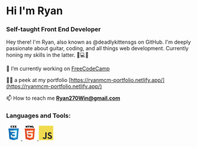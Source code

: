 <h1 >Hi I'm Ryan</h1>
<h3 >Self-taught Front End Developer</h3>

Hey there! I'm Ryan, also known as @deadlykittensgs on GitHub. I'm deeply passionate about guitar, coding, and all things web development. Currently honing my skills in the latter. 🎸💻✨


 🔭 I’m currently working on [FreeCodeCamp](https://www.freecodecamp.org/learn)


 👨‍💻 a peek at my portfolio [https://ryanmcm-portfolio.netlify.app/](https://ryanmcm-portfolio.netlify.app/)

📫 How to reach me **Ryan270Win@gmail.com**


<h3 align="left">Languages and Tools:</h3>
<p align="left"> <a href="https://www.w3schools.com/css/" target="_blank" rel="noreferrer"> <img src="https://raw.githubusercontent.com/devicons/devicon/master/icons/css3/css3-original-wordmark.svg" alt="css3" width="40" height="40"/> </a> <a href="https://www.w3.org/html/" target="_blank" rel="noreferrer"> <img src="https://raw.githubusercontent.com/devicons/devicon/master/icons/html5/html5-original-wordmark.svg" alt="html5" width="40" height="40"/> </a> <a href="https://developer.mozilla.org/en-US/docs/Web/JavaScript" target="_blank" rel="noreferrer"> <img src="https://raw.githubusercontent.com/devicons/devicon/master/icons/javascript/javascript-original.svg" alt="javascript" width="40" height="40"/> </a> </p>

